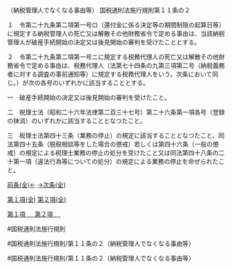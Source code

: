 （納税管理人でなくなる事由等）
国税通則法施行規則第１１条の２

１　令第二十九条第二項第一号ロ（還付金に係る決定等の期間制限の起算日等）に規定する納税管理人の死亡又は解散その他財務省令で定める事由は、当該納税管理人が破産手続開始の決定又は後見開始の審判を受けたこととする。

２　令第二十九条第二項第一号ニに規定する税務代理人の死亡又は解散その他財務省令で定める事由は、税務代理人（法第七十四条の九第三項第二号（納税義務者に対する調査の事前通知等）に規定する税務代理人をいう。次条において同じ。）が次の各号のいずれかに該当することとする。

一　破産手続開始の決定又は後見開始の審判を受けたこと。

二　税理士法（昭和二十六年法律第二百三十七号）第二十六条第一項各号（登録の抹消）のいずれかに該当することとなつたこと。

三　税理士法第四十三条（業務の停止）の規定に該当することとなつたこと、同法第四十五条（脱税相談等をした場合の懲戒）若しくは第四十六条（一般の懲戒）の規定による税理士業務の停止の処分を受けたこと又は同法第四十八条の二十第一項（違法行為等についての処分）の規定による業務の停止を命ぜられたこと。

[前条(全)←](国税通則法施行規則＿第１１条_.md)    [→次条(全)](国税通則法施行規則＿第１１条の３_.md)

[第１項(全)](国税通則法施行規則＿第１１条の２第１項_.md)  [第２項(全)](国税通則法施行規則＿第１１条の２第２項_.md)  

[第１項 　 ](国税通則法施行規則＿第１１条の２第１項.md)  [第２項 　 ](国税通則法施行規則＿第１１条の２第２項.md)  

#国税通則法施行規則

#国税通則法施行規則/第１１条の２（納税管理人でなくなる事由等）

#国税通則法施行規則/第１１条の２（納税管理人でなくなる事由等）


